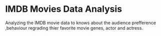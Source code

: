 # IMDB Movies Data Analysis
Analyzing the IMDB movie data to knows about the audience prefference ,behaviour regrading thier favorite movie genes, actor and actress.
